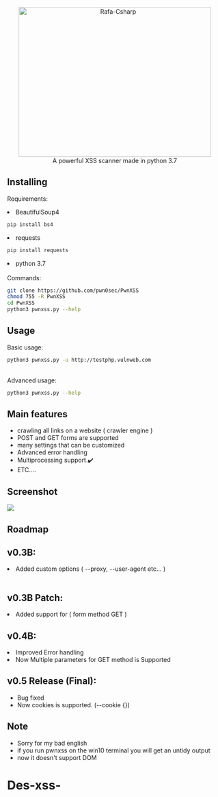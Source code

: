 <div align="center">
<img  align="center" alt="Rafa-Csharp" height="350" width="450" src="https://github.com/DESTHUbb/Des-xss-/assets/90658763/ae115237-2be2-4869-a4c2-5ea0e88ab525)">
 </div>

<div align="center">
A powerful XSS scanner made in python 3.7<br/>
</div>

## Installing 

Requirements: <br/>

<li> BeautifulSoup4 </li>

```bash
pip install bs4
```
<li> requests </li> 

```bash
pip install requests
```
<li> python 3.7 </li>
<br/>
Commands:

```bash
git clone https://github.com/pwn0sec/PwnXSS
chmod 755 -R PwnXSS
cd PwnXSS
python3 pwnxss.py --help 
```
## Usage
Basic usage:

```bash
python3 pwnxss.py -u http://testphp.vulnweb.com
```
<br/>
Advanced usage:

```bash
python3 pwnxss.py --help
```

## Main features

* crawling all links on a website ( crawler engine )
* POST and GET forms are supported
* many settings that can be customized
* Advanced error handling
* Multiprocessing support.✔️
* ETC....


## Screenshot

<img src="images/screenshot.png">

## Roadmap

v0.3B:
------
<li> Added custom options ( --proxy, --user-agent etc... )</li>
<br/>

v0.3B Patch:
------
<li>Added support for ( form method GET ) </li>

v0.4B:
------
<li>Improved Error handling</li>
<li>Now Multiple parameters for GET method is Supported</li>

v0.5 Release (Final):
------
* Bug fixed
* Now cookies is supported. (--cookie {}) 
## Note
* Sorry for my bad english 
* if you run pwnxss on the win10 terminal you will get an untidy output
* now it doesn't support DOM

# Des-xss-
